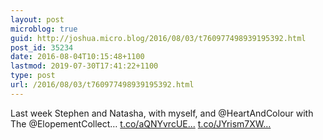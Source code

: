 ```yaml
---
layout: post
microblog: true
guid: http://joshua.micro.blog/2016/08/03/t760977498939195392.html
post_id: 35234
date: 2016-08-04T10:15:48+1100
lastmod: 2019-07-30T17:41:22+1100
type: post
url: /2016/08/03/t760977498939195392.html
---
```

Last week Stephen and Natasha, with myself, and @HeartAndColour with The @ElopementCollect… [t.co/aQNYvrcUE...](https://t.co/aQNYvrcUEz) [t.co/JYrism7XW...](https://t.co/JYrism7XWk)
